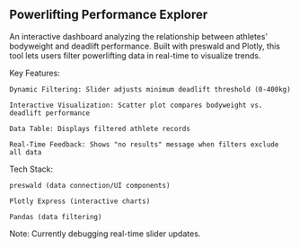 ## Powerlifting Performance Explorer

An interactive dashboard analyzing the relationship between athletes' bodyweight and deadlift performance. Built with preswald and Plotly, this tool lets users filter powerlifting data in real-time to visualize trends.

Key Features:

    Dynamic Filtering: Slider adjusts minimum deadlift threshold (0-400kg)

    Interactive Visualization: Scatter plot compares bodyweight vs. deadlift performance

    Data Table: Displays filtered athlete records

    Real-Time Feedback: Shows "no results" message when filters exclude all data

Tech Stack:

    preswald (data connection/UI components)

    Plotly Express (interactive charts)

    Pandas (data filtering)

Note: Currently debugging real-time slider updates.
